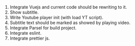 1. Integrate Vuejs and current code should be rewriting to it.
2. Show subtitle.
3. Write Youtube player init (with load YT script).
4. Subtitle text should be marked as showed by playing video.
5. Integrate Parsel for build project.
6. Integrate eslint.
7. Integrate prettier js.
